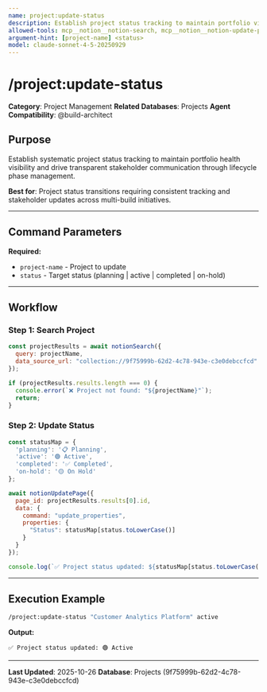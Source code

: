 ```yaml
---
name: project:update-status
description: Establish project status tracking to maintain portfolio visibility and drive stakeholder communication
allowed-tools: mcp__notion__notion-search, mcp__notion__notion-update-page
argument-hint: [project-name] <status>
model: claude-sonnet-4-5-20250929
---
```


# /project:update-status

**Category**: Project Management
**Related Databases**: Projects
**Agent Compatibility**: @build-architect

## Purpose

Establish systematic project status tracking to maintain portfolio health visibility and drive transparent stakeholder communication through lifecycle phase management.

**Best for**: Project status transitions requiring consistent tracking and stakeholder updates across multi-build initiatives.

---

## Command Parameters

**Required:**
- `project-name` - Project to update
- `status` - Target status (planning | active | completed | on-hold)

---

## Workflow

### Step 1: Search Project

```javascript
const projectResults = await notionSearch({
  query: projectName,
  data_source_url: "collection://9f75999b-62d2-4c78-943e-c3e0debccfcd"
});

if (projectResults.results.length === 0) {
  console.error(`❌ Project not found: "${projectName}"`);
  return;
}
```

### Step 2: Update Status

```javascript
const statusMap = {
  'planning': '📋 Planning',
  'active': '🟢 Active',
  'completed': '✅ Completed',
  'on-hold': '🟡 On Hold'
};

await notionUpdatePage({
  page_id: projectResults.results[0].id,
  data: {
    command: "update_properties",
    properties: {
      "Status": statusMap[status.toLowerCase()]
    }
  }
});

console.log(`✅ Project status updated: ${statusMap[status.toLowerCase()]}`);
```

---

## Execution Example

```bash
/project:update-status "Customer Analytics Platform" active
```

**Output:**
```
✅ Project status updated: 🟢 Active
```

---

**Last Updated**: 2025-10-26
**Database**: Projects (9f75999b-62d2-4c78-943e-c3e0debccfcd)